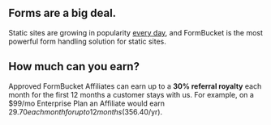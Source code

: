 ## Forms are a big deal.

Static sites are growing in popularity [every day](https://www.google.com/trends/explore#q=static%20site%20generator), and FormBucket is the most powerful form handling solution for static sites.

## How much can you earn?

Approved FormBucket Affiliates can earn up to a **30% referral royalty** each month for the first 12 months a customer stays with us. For example, on a $99/mo Enterprise Plan an Affiliate would earn $29.70 each month for up to 12 months ($356.40/yr).
